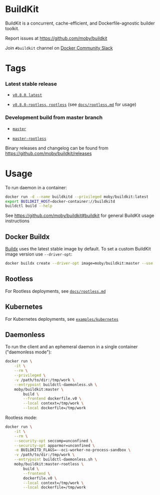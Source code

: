 # BuildKit

BuildKit is a concurrent, cache-efficient, and Dockerfile-agnostic builder toolkit.

Report issues at https://github.com/moby/buildkit

Join `#buildkit` channel on [Docker Community Slack](http://dockr.ly/slack)

# Tags

### Latest stable release

- [`v0.8.0`, `latest`](https://github.com/moby/buildkit/blob/v0.8.0/Dockerfile)

- [`v0.8.0-rootless`, `rootless`](https://github.com/moby/buildkit/blob/v0.8.0/Dockerfile) (see [`docs/rootless.md`](https://github.com/moby/buildkit/blob/master/docs/rootless.md) for usage)

### Development build from master branch

- [`master`](https://github.com/moby/buildkit/blob/master/Dockerfile)

- [`master-rootless`](https://github.com/moby/buildkit/blob/master/Dockerfile)


Binary releases and changelog can be found from https://github.com/moby/buildkit/releases

# Usage


To run daemon in a container:

```bash
docker run -d --name buildkitd --privileged moby/buildkit:latest
export BUILDKIT_HOST=docker-container://buildkitd
buildctl build --help
```

See https://github.com/moby/buildkit#buildkit for general BuildKit usage instructions


## Docker Buildx

[Buildx](https://github.com/docker/buildx) uses the latest stable image by default. To set a custom BuildKit image version use `--driver-opt`:

```bash
docker buildx create --driver-opt image=moby/buildkit:master --use
```


## Rootless

For Rootless deployments, see [`docs/rootless.md`](https://github.com/moby/buildkit/blob/master/docs/rootless.md)


## Kubernetes

For Kubernetes deployments, see [`examples/kubernetes`](https://github.com/moby/buildkit/tree/master/examples/kubernetes)


## Daemonless

To run the client and an ephemeral daemon in a single container ("daemonless mode"):

```bash
docker run \
    -it \
    --rm \
    --privileged \
    -v /path/to/dir:/tmp/work \
    --entrypoint buildctl-daemonless.sh \
    moby/buildkit:master \
        build \
        --frontend dockerfile.v0 \
        --local context=/tmp/work \
        --local dockerfile=/tmp/work
```

Rootless mode:

```bash
docker run \
    -it \
    --rm \
    --security-opt seccomp=unconfined \
    --security-opt apparmor=unconfined \
    -e BUILDKITD_FLAGS=--oci-worker-no-process-sandbox \
    -v /path/to/dir:/tmp/work \
    --entrypoint buildctl-daemonless.sh \
    moby/buildkit:master-rootless \
        build \
        --frontend \
        dockerfile.v0 \
        --local context=/tmp/work \
        --local dockerfile=/tmp/work
```
